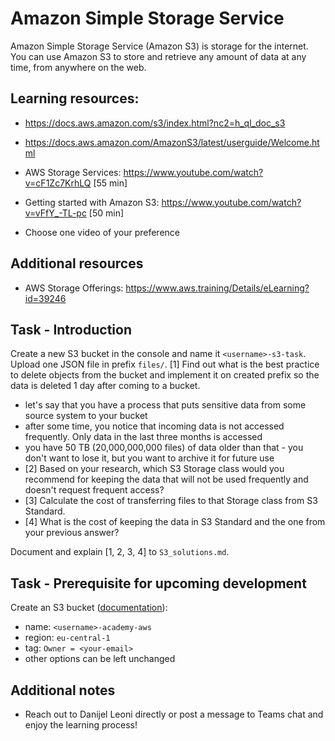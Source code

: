 # Amazon Simple Storage Service

Amazon Simple Storage Service (Amazon S3) is storage for the internet.
You can use Amazon S3 to store and retrieve any amount of data at any time, from anywhere on the web.

## Learning resources:
* https://docs.aws.amazon.com/s3/index.html?nc2=h_ql_doc_s3
* https://docs.aws.amazon.com/AmazonS3/latest/userguide/Welcome.html
* AWS Storage Services: https://www.youtube.com/watch?v=cF1Zc7KrhLQ [55 min]
* Getting started with Amazon S3: https://www.youtube.com/watch?v=vFfY_-TL-pc [50 min]

* Choose one video of your preference

## Additional resources

* AWS Storage Offerings: https://www.aws.training/Details/eLearning?id=39246


## Task - Introduction

Create a new S3 bucket in the console and name it `<username>-s3-task`. Upload one JSON file in prefix `files/`. [1] Find out what is the best practice to delete objects from the bucket and implement it on created prefix so the data is deleted 1 day after coming to a bucket. 
   - let's say that you have a process that puts sensitive data from some source system to your bucket
   - after some time, you notice that incoming data is not accessed frequently. Only data in the last three months is accessed
   - you have 50 TB (20,000,000,000 files) of data older than that - you don't want to lose it, but you want to archive it for future use
   - [2] Based on your research, which S3 Storage class would you recommend for keeping the data that will not be used frequently and doesn't request frequent access?
   - [3] Calculate the cost of transferring files to that Storage class from S3 Standard. 
   - [4] What is the cost of keeping the data in S3 Standard and the one from your previous answer?

Document and explain [1, 2, 3, 4] to `S3_solutions.md`.

## Task - Prerequisite for upcoming development

Create an S3 bucket ([documentation](https://docs.aws.amazon.com/AmazonS3/latest/userguide/creating-bucket.html)):
   - name: `<username>-academy-aws`
   - region: `eu-central-1`
   - tag: `Owner = <your-email>`
   - other options can be left unchanged

## Additional notes

* Reach out to Danijel Leoni directly or post a message to Teams chat and enjoy the learning process!
